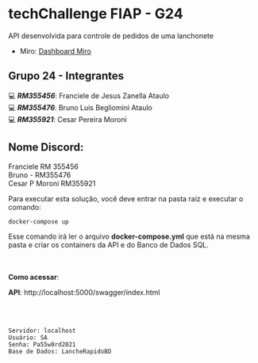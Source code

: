 # techChallenge FIAP - G24

API desenvolvida para controle de pedidos de uma lanchonete


- Miro: [Dashboard Miro](https://miro.com/app/board/uXjVKQl5ank=/?share_link_id=2259608060)


## Grupo 24 - Integrantes
💻 *<b>RM355456</b>*: Franciele de Jesus Zanella Ataulo </br>
💻 *<b>RM355476</b>*: Bruno Luis Begliomini Ataulo </br>
💻 *<b>RM355921</b>*: Cesar Pereira Moroni </br>


## Nome Discord:
Franciele RM 355456</br>
Bruno - RM355476</br>
Cesar P Moroni RM355921</br>




Para executar esta solução, você deve entrar na pasta raíz e executar o comando:
```
docker-compose up
```
Esse comando irá ler o arquivo <b>docker-compose.yml</b> que está na mesma pasta e criar os containers da API e do Banco de Dados SQL.
</br>

</br>

 
</br>
<b>Como acessar</b>:
</br>
 
<b>API</b>: http://localhost:5000/swagger/index.html
</br>

</br>
</br>

```
Servidor: localhost
Usuário: SA
Senha: Pa55w0rd2021
Base de Dados: LancheRapidoBD

```
